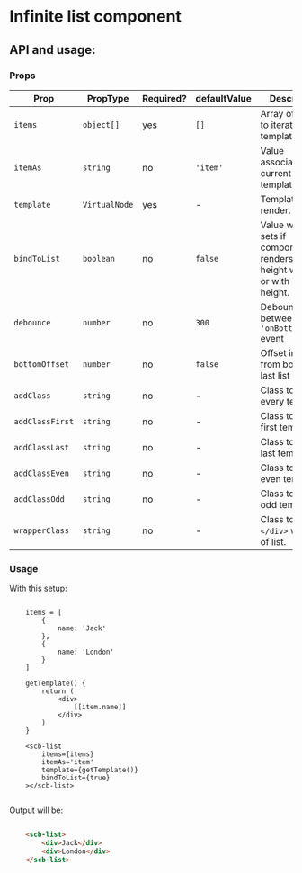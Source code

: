 # Infinite list component

## API and usage: 


### Props

| Prop | PropType |Required? | defaultValue | Description |
|-|-|-|-|-|
| `items`  | `object[]` | yes    | `[]`    | Array of objects to iterate with template.
| `itemAs` | `string` | no   | `'item'` | Value associated with current value in template.
| `template` | `VirtualNode` | yes   | - | Template to render.
| `bindToList` | `boolean` | no | `false` | Value which sets if component renders in fixed height wrapper or with infinite height.
| `debounce` | `number` | no | `300` | Debounce time between fired `'onBottomReach'` event
| `bottomOffset` | `number` | no | `false` |  Offset in `px` from bottom of last list element.
| `addClass` | `string` | no | - | Class to add to every template.
| `addClassFirst` | `string` | no | - | Class to add to first template.
| `addClassLast` | `string` | no | - | Class to add to last template.
| `addClassEven` | `string` | no | - | Class to add to even template.
| `addClassOdd` | `string` | no | - | Class to add to odd template.
| `wrapperClass` | `string` | no | - | Class to `<div></div>` wrapper of list.


### Usage

With this setup: 
```tsx

    items = [
        {
            name: 'Jack'
        },
        {
            name: 'London'
        }
    ]

    getTemplate() {
        return (
            <div>
                [[item.name]]
            </div>
        )
    }

    <scb-list
        items={items}
        itemAs='item'
        template={getTemplate()}
        bindToList={true}
    ></scb-list>
    
```
Output will be: 
```html

    <scb-list> 
        <div>Jack</div>
        <div>London</div>
    </scb-list>

```


